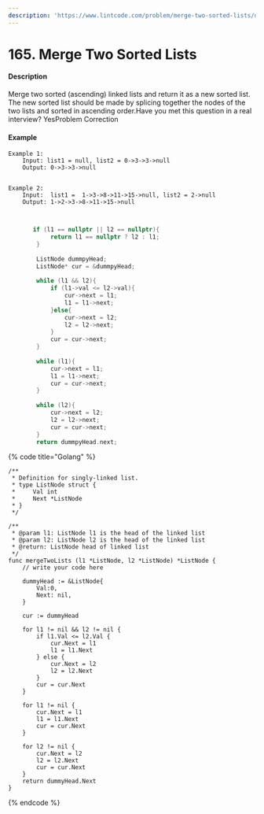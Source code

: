 ```yaml
---
description: 'https://www.lintcode.com/problem/merge-two-sorted-lists/description'
---
```


# 165. Merge Two Sorted Lists



#### Description

Merge two sorted \(ascending\) linked lists and return it as a new sorted list. The new sorted list should be made by splicing together the nodes of the two lists and sorted in ascending order.Have you met this question in a real interview?  YesProblem Correction

#### Example

```text
Example 1:
	Input: list1 = null, list2 = 0->3->3->null
	Output: 0->3->3->null


Example 2:
	Input:  list1 =  1->3->8->11->15->null, list2 = 2->null
	Output: 1->2->3->8->11->15->null
	
	
```

```cpp
       if (l1 == nullptr || l2 == nullptr){
            return l1 == nullptr ? l2 : l1;
        }
        
        ListNode dummpyHead;
        ListNode* cur = &dummpyHead;
        
        while (l1 && l2){
            if (l1->val <= l2->val){
                cur->next = l1;
                l1 = l1->next;
            }else{
                cur->next = l2;
                l2 = l2->next;
            }
            cur = cur->next;
        }
        
        while (l1){
            cur->next = l1;
            l1 = l1->next;
            cur = cur->next;
        }
        
        while (l2){
            cur->next = l2;
            l2 = l2->next;
            cur = cur->next;
        }
        return dummpyHead.next;
```

{% code title="Golang" %}
```text
/**
 * Definition for singly-linked list.
 * type ListNode struct {
 *     Val int
 *     Next *ListNode
 * }
 */

/**
 * @param l1: ListNode l1 is the head of the linked list
 * @param l2: ListNode l2 is the head of the linked list
 * @return: ListNode head of linked list
 */
func mergeTwoLists (l1 *ListNode, l2 *ListNode) *ListNode {
    // write your code here
    
    dummyHead := &ListNode{
        Val:0,
        Next: nil,
    }
    
	cur := dummyHead

	for l1 != nil && l2 != nil {
		if l1.Val <= l2.Val {
			cur.Next = l1
			l1 = l1.Next
		} else {
			cur.Next = l2
			l2 = l2.Next
		}
		cur = cur.Next
	}

	for l1 != nil {
		cur.Next = l1
		l1 = l1.Next
		cur = cur.Next
	}

	for l2 != nil {
		cur.Next = l2
		l2 = l2.Next
		cur = cur.Next
	}
    return dummyHead.Next
}

```
{% endcode %}

